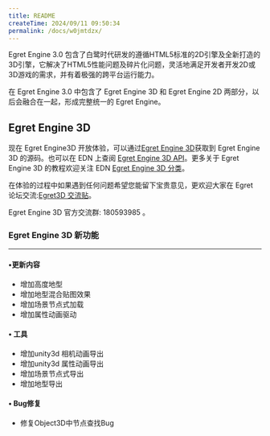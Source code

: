 ```yaml
---
title: README
createTime: 2024/09/11 09:50:34
permalink: /docs/w0jmtdzx/
---
```

Egret Engine 3.0 包含了白鹭时代研发的遵循HTML5标准的2D引擎及全新打造的3D引擎，它解决了HTML5性能问题及碎片化问题，灵活地满足开发者开发2D或3D游戏的需求，并有着极强的跨平台运行能力。

在 Egret Engine 3.0 中包含了 Egret Engine 3D 和 Egret Engine 2D 两部分，以后会融合在一起，形成完整统一的 Egret Engine。

## Egret Engine 3D

现在 Egret Engine3D 开放体验，可以通过[Egret Engine 3D](https://github.com/egret-labs/egret-3d)获取到 Egret Engine 3D 的源码。也可以在 EDN 上查阅 [Egret Engine 3D API](http://edn.egret.com/cn/apidoc/index/name/egret3d.AudioManager)。更多关于 Egret Engine 3D 的教程欢迎关注 EDN [Egret Engine 3D 分类](http://edn.egret.com/cn/docs/page/775)。

在体验的过程中如果遇到任何问题希望您能留下宝贵意见，更欢迎大家在 Egret 论坛交流:[Egret3D 交流贴](http://bbs.egret.com/forum.php?mod=viewthread&tid=15653)。

Egret Engine 3D 官方交流群: 180593985 。

### Egret Engine 3D  新功能
---- ------------------------

#### •更新内容

- 增加高度地型
- 增加地型混合贴图效果
- 增加场景节点式加载
- 增加属性动画驱动

#### •	工具

- 增加unity3d 相机动画导出
- 增加unity3d 属性动画导出
- 增加场景节点式导出
- 增加地型导出

#### •	Bug修复

- 修复Object3D中节点查找Bug


